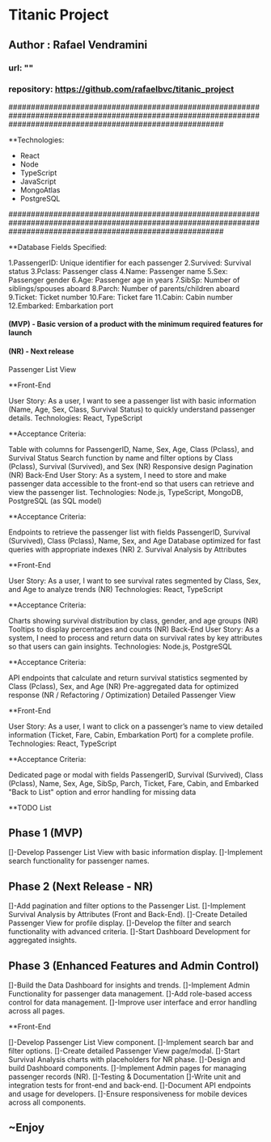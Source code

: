 # Titanic Project

## Author : Rafael Vendramini

### url: ""

### repository: https://github.com/rafaelbvc/titanic_project

################################################################################################################################################################

\*\*Technologies:

- React
- Node
- TypeScript
- JavaScript
- MongoAtlas
- PostgreSQL

################################################################################################################################################################

\*\*Database Fields Specified:

1.PassengerID: Unique identifier for each passenger
2.Survived: Survival status
3.Pclass: Passenger class
4.Name: Passenger name
5.Sex: Passenger gender
6.Age: Passenger age in years
7.SibSp: Number of siblings/spouses aboard
8.Parch: Number of parents/children aboard
9.Ticket: Ticket number
10.Fare: Ticket fare
11.Cabin: Cabin number
12.Embarked: Embarkation port

#### (MVP) - Basic version of a product with the minimum required features for launch

#### (NR) - Next release

Passenger List View

\*\*Front-End

User Story: As a user, I want to see a passenger list with basic information (Name, Age, Sex, Class, Survival Status) to quickly understand passenger details.
Technologies: React, TypeScript

\*\*Acceptance Criteria:

Table with columns for PassengerID, Name, Sex, Age, Class (Pclass), and Survival Status
Search function by name and filter options by Class (Pclass), Survival (Survived), and Sex (NR)
Responsive design
Pagination (NR)
Back-End
User Story: As a system, I need to store and make passenger data accessible to the front-end so that users can retrieve and view the passenger list.
Technologies: Node.js, TypeScript, MongoDB, PostgreSQL (as SQL model)

\*\*Acceptance Criteria:

Endpoints to retrieve the passenger list with fields PassengerID, Survival (Survived), Class (Pclass), Name, Sex, and Age
Database optimized for fast queries with appropriate indexes (NR) 2. Survival Analysis by Attributes

\*\*Front-End

User Story: As a user, I want to see survival rates segmented by Class, Sex, and Age to analyze trends (NR)
Technologies: React, TypeScript

\*\*Acceptance Criteria:

Charts showing survival distribution by class, gender, and age groups (NR)
Tooltips to display percentages and counts (NR)
Back-End
User Story: As a system, I need to process and return data on survival rates by key attributes so that users can gain insights.
Technologies: Node.js, PostgreSQL

\*\*Acceptance Criteria:

API endpoints that calculate and return survival statistics segmented by Class (Pclass), Sex, and Age (NR)
Pre-aggregated data for optimized response (NR / Refactoring / Optimization)
Detailed Passenger View

\*\*Front-End

User Story: As a user, I want to click on a passenger’s name to view detailed information (Ticket, Fare, Cabin, Embarkation Port) for a complete profile.
Technologies: React, TypeScript

\*\*Acceptance Criteria:

Dedicated page or modal with fields PassengerID, Survival (Survived), Class (Pclass), Name, Sex, Age, SibSp, Parch, Ticket, Fare, Cabin, and Embarked
"Back to List" option and error handling for missing data

\*\*TODO List

## Phase 1 (MVP)

[]-Develop Passenger List View with basic information display.
[]-Implement search functionality for passenger names.

## Phase 2 (Next Release - NR)

[]-Add pagination and filter options to the Passenger List.
[]-Implement Survival Analysis by Attributes (Front and Back-End).
[]-Create Detailed Passenger View for profile display.
[]-Develop the filter and search functionality with advanced criteria.
[]-Start Dashboard Development for aggregated insights.

## Phase 3 (Enhanced Features and Admin Control)

[]-Build the Data Dashboard for insights and trends.
[]-Implement Admin Functionality for passenger data management.
[]-Add role-based access control for data management.
[]-Improve user interface and error handling across all pages.

\*\*Front-End

[]-Develop Passenger List View component.
[]-Implement search bar and filter options.
[]-Create detailed Passenger View page/modal.
[]-Start Survival Analysis charts with placeholders for NR phase.
[]-Design and build Dashboard components.
[]-Implement Admin pages for managing passenger records (NR).
[]-Testing & Documentation
[]-Write unit and integration tests for front-end and back-end.
[]-Document API endpoints and usage for developers.
[]-Ensure responsiveness for mobile devices across all components.

## ~Enjoy
